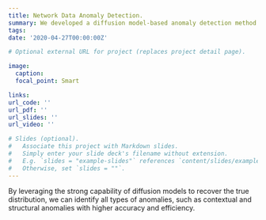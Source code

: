 ```yaml
---
title: Network Data Anomaly Detection.
summary: We developed a diffusion model-based anomaly detection method.
tags:
date: '2020-04-27T00:00:00Z'

# Optional external URL for project (replaces project detail page).

image:
  caption: 
  focal_point: Smart

links:
url_code: ''
url_pdf: ''
url_slides: ''
url_video: ''

# Slides (optional).
#   Associate this project with Markdown slides.
#   Simply enter your slide deck's filename without extension.
#   E.g. `slides = "example-slides"` references `content/slides/example-slides.md`.
#   Otherwise, set `slides = ""`.
---
```


By leveraging the strong capability of diffusion models to recover the true distribution, we can identify all types of
anomalies, such as contextual and structural anomalies with higher accuracy and efficiency.
